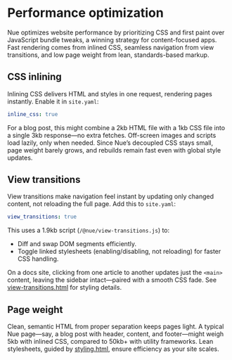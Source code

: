 
# Performance optimization
Nue optimizes website performance by prioritizing CSS and first paint over JavaScript bundle tweaks, a winning strategy for content-focused apps. Fast rendering comes from inlined CSS, seamless navigation from view transitions, and low page weight from lean, standards-based markup.

## CSS inlining
Inlining CSS delivers HTML and styles in one request, rendering pages instantly. Enable it in `site.yaml`:

```yaml
inline_css: true
```

For a blog post, this might combine a 2kb HTML file with a 1kb CSS file into a single 3kb response—no extra fetches. Off-screen images and scripts load lazily, only when needed. Since Nue’s decoupled CSS stays small, page weight barely grows, and rebuilds remain fast even with global style updates.

## View transitions
View transitions make navigation feel instant by updating only changed content, not reloading the full page. Add this to `site.yaml`:

```yaml
view_transitions: true
```

This uses a 1.9kb script (`/@nue/view-transitions.js`) to:
- Diff and swap DOM segments efficiently.
- Toggle linked stylesheets (enabling/disabling, not reloading) for faster CSS handling.

On a docs site, clicking from one article to another updates just the `<main>` content, leaving the sidebar intact—paired with a smooth CSS fade. See [view-transitions.html](view-transitions.html) for styling details.

## Page weight
Clean, semantic HTML from proper separation keeps pages light. A typical Nue page—say, a blog post with header, content, and footer—might weigh 5kb with inlined CSS, compared to 50kb+ with utility frameworks. Lean stylesheets, guided by [styling.html](styling.html), ensure efficiency as your site scales.
